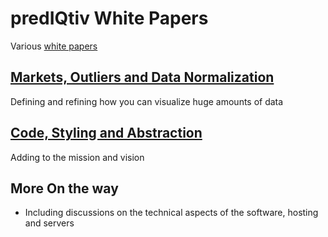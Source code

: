 
predIQtiv White Papers
===

Various [white papers]( https://en.wikipedia.org/wiki/White_paper )

## [Markets, Outliers and Data Normalization]( https://prediqtiv.github.io/index.html#white-papers/outliers-data-normlization.md )

Defining and refining how you can visualize huge amounts of data


## [Code, Styling and Abstraction]( https://prediqtiv.github.io/index.html#white-papers/code-styling-abstraction.md )

Adding to the mission and vision


## More On the way

* Including discussions on the technical aspects of the software, hosting and servers
